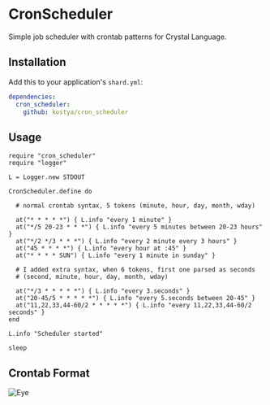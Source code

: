 # CronScheduler

Simple job scheduler with crontab patterns for Crystal Language.

## Installation


Add this to your application's `shard.yml`:

```yaml
dependencies:
  cron_scheduler:
    github: kostya/cron_scheduler
```


## Usage


```crystal
require "cron_scheduler"
require "logger"

L = Logger.new STDOUT

CronScheduler.define do

  # normal crontab syntax, 5 tokens (minute, hour, day, month, wday)

  at("* * * * *") { L.info "every 1 minute" }
  at("*/5 20-23 * * *") { L.info "every 5 minutes between 20-23 hours" }
  at("*/2 */3 * * *") { L.info "every 2 minute every 3 hours" }
  at("45 * * * *") { L.info "every hour at :45" }
  at("* * * * SUN") { L.info "every 1 minute in sunday" }

  # I added extra syntax, when 6 tokens, first one parsed as seconds
  # (second, minute, hour, day, month, wday)

  at("*/3 * * * * *") { L.info "every 3.seconds" }
  at("20-45/5 * * * * *") { L.info "every 5.seconds between 20-45" }
  at("11,22,33,44-60/2 * * * * *") { L.info "every 11,22,33,44-60/2 seconds" }
end

L.info "Scheduler started"

sleep

```

## Crontab Format

![Eye](http://www.webenabled.com/sites/default/files/crontab-syntax.gif)
